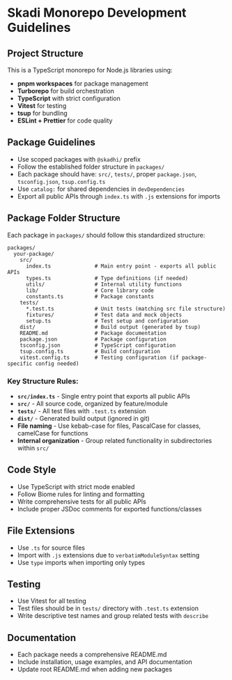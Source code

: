 <!-- Use this file to provide workspace-specific custom instructions to Copilot. For more details, visit https://code.visualstudio.com/docs/copilot/copilot-customization#_use-a-githubcopilotinstructionsmd-file -->

# Skadi Monorepo Development Guidelines

## Project Structure

This is a TypeScript monorepo for Node.js libraries using:

- **pnpm workspaces** for package management
- **Turborepo** for build orchestration
- **TypeScript** with strict configuration
- **Vitest** for testing
- **tsup** for bundling
- **ESLint + Prettier** for code quality

## Package Guidelines

- Use scoped packages with `@skadhi/` prefix
- Follow the established folder structure in `packages/`
- Each package should have: `src/`, `tests/`, proper `package.json`, `tsconfig.json`, `tsup.config.ts`
- Use `catalog:` for shared dependencies in `devDependencies`
- Export all public APIs through `index.ts` with `.js` extensions for imports

## Package Folder Structure

Each package in `packages/` should follow this standardized structure:

```
packages/
  your-package/
    src/
      index.ts              # Main entry point - exports all public APIs
      types.ts              # Type definitions (if needed)
      utils/                # Internal utility functions
      lib/                  # Core library code
      constants.ts          # Package constants
    tests/
      *.test.ts             # Unit tests (matching src file structure)
      fixtures/             # Test data and mock objects
      setup.ts              # Test setup and configuration
    dist/                   # Build output (generated by tsup)
    README.md               # Package documentation
    package.json            # Package configuration
    tsconfig.json           # TypeScript configuration
    tsup.config.ts          # Build configuration
    vitest.config.ts        # Testing configuration (if package-specific config needed)
```

### Key Structure Rules:

- **`src/index.ts`** - Single entry point that exports all public APIs
- **`src/`** - All source code, organized by feature/module
- **`tests/`** - All test files with `.test.ts` extension
- **`dist/`** - Generated build output (ignored in git)
- **File naming** - Use kebab-case for files, PascalCase for classes, camelCase for functions
- **Internal organization** - Group related functionality in subdirectories within `src/`

## Code Style

- Use TypeScript with strict mode enabled
- Follow Biome rules for linting and formatting
- Write comprehensive tests for all public APIs
- Include proper JSDoc comments for exported functions/classes

## File Extensions

- Use `.ts` for source files
- Import with `.js` extensions due to `verbatimModuleSyntax` setting
- Use `type` imports when importing only types

## Testing

- Use Vitest for all testing
- Test files should be in `tests/` directory with `.test.ts` extension
- Write descriptive test names and group related tests with `describe`

## Documentation

- Each package needs a comprehensive README.md
- Include installation, usage examples, and API documentation
- Update root README.md when adding new packages
